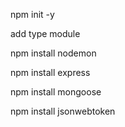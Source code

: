 npm init -y

add type module

npm install nodemon

npm install express

npm install mongoose

npm install jsonwebtoken 


